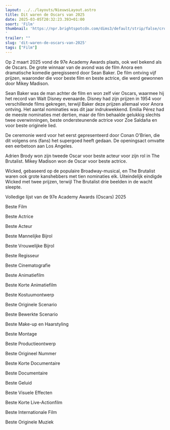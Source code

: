 ```yaml
---
layout: ../../layouts/NieuwsLayout.astro
title: Dit waren de Oscars van 2025
date: 2025-03-05T20:32:23.393+01:00
soort: 'Film'
thumbnail: 'https://npr.brightspotcdn.com/dims3/default/strip/false/crop/5000x3333+0+0/resize/1100/quality/50/format/jpeg/?url=http%3A%2F%2Fnpr-brightspot.s3.amazonaws.com%2F03%2Ff4%2F974196a44c6db3fd9ab5c2dc3a74%2Fgettyimages-2202957466.jpg
'
trailer: ""
slug: 'dit-waren-de-oscars-van-2025'
tags: ["Film"]
---
```


Op 2 maart 2025 vond de 97e Academy Awards plaats, ook wel bekend als de Oscars.
De grote winnaar van de avond was de film Anora een dramatische komedie
geregisseerd door Sean Baker. De film ontving vijf prijzen, waaronder die voor
beste film en beste actrice, die werd gewonnen door Mikey Madison.

Sean Baker was de man achter de film en won zelf vier Oscars, waarmee hij het
record van Walt Disney evenaarde. Disney had zijn prijzen in 1954 voor
verschillende films gekregen, terwijl Baker deze prijzen allemaal voor Anora
ontving. Het aantal nominaties was dit jaar indrukwekkend. Emilia Pérez had de
meeste nominaties met dertien, maar de film behaalde gelukkig slechts twee
overwinningen, beste ondersteunende actrice voor Zoe Saldaña en voor beste
originele lied.

De ceremonie werd voor het eerst gepresenteerd door Conan O'Brien, die dit
volgens ons (fans) het supergoed heeft gedaan. De openingsact omvatte een
eerbetoon aan Los Angeles.

Adrien Brody won zijn tweede Oscar voor beste acteur voor zijn rol in The
Brutalist. Mikey Madison won de Oscar voor beste actrice.

Wicked, gebaseerd op de populaire Broadway-musical, en The Brutalist waren ook
grote kanshebbers met tien nominaties elk. Uiteindelijk eindigde Wicked met twee
prijzen, terwijl The Brutalist drie beelden in de wacht sleepte.

Volledige lijst van de 97e Academy Awards (Oscars) 2025

Beste Film

Beste Actrice

Beste Acteur

Beste Mannelijke Bijrol

Beste Vrouwelijke Bijrol

Beste Regisseur

Beste Cinematografie

Beste Animatiefilm

Beste Korte Animatiefilm

Beste Kostuumontwerp

Beste Originele Scenario

Beste Bewerkte Scenario

Beste Make-up en Haarstyling

Beste Montage

Beste Productieontwerp

Beste Origineel Nummer

Beste Korte Documentaire

Beste Documentaire

Beste Geluid

Beste Visuele Effecten

Beste Korte Live-Actionfilm

Beste Internationale Film

Beste Originele Muziek
